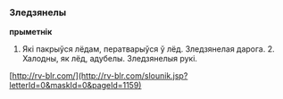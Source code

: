 ### Зледзянелы
**прыметнік**

1. Які пакрыўся лёдам, ператварыўся ў лёд. Зледзянелая дарога. 2. Халодны, як лёд, адубелы. Зледзянелыя рукі.

<a rel="author">[http://rv-blr.com/](http://rv-blr.com/slounik.jsp?letterId=0&maskId=0&pageId=1159)</a>
